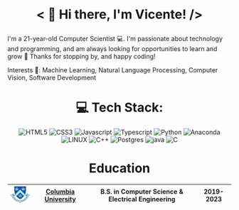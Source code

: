 
# <p align="center">< 👋 Hi there, I'm Vicente! /></p>
I'm a 21-year-old Computer Scientist 💻.
I'm passionate about technology and programming, and am always looking for opportunities to learn and grow 🌱
Thanks for stopping by, and happy coding! 


Interests 🧠:
Machine Learning, Natural Language Processing, Computer Vision, Software Development

<div align="center">

# 💻 Tech Stack:
![HTML5](https://img.shields.io/badge/html5-%23E34F26.svg?style=for-the-badge&logo=html5&logoColor=white) 
![CSS3](https://img.shields.io/badge/css3-%231572B6.svg?style=for-the-badge&logo=css3&logoColor=white) 
![Javascript](https://img.shields.io/badge/Javascript-FCC624?style=for-the-badge&logo=javascript&logoColor=black) 
![Typescript](https://img.shields.io/badge/Typescript-00599C?style=for-the-badge&logo=typescript&logoColor=white) 
![Python](https://img.shields.io/badge/python-3670A0?style=for-the-badge&logo=python&logoColor=ffdd54) 
![Anaconda](https://img.shields.io/badge/Anaconda-%2344A833.svg?style=for-the-badge&logo=anaconda&logoColor=white)
![LINUX](https://img.shields.io/badge/Linux-FCC624?style=for-the-badge&logo=linux&logoColor=black) 
![C++](https://img.shields.io/badge/C++-00599C?style=for-the-badge&logo=cplusplus&logoColor=white) 
![Postgres](https://img.shields.io/badge/postgres-%23316192.svg?style=for-the-badge&logo=postgresql&logoColor=white)
![java](https://img.shields.io/badge/java-F80000?style=for-the-badge&logo=oracle=red) 
![C](https://img.shields.io/badge/programming%20language-00599C?style=for-the-badge&logo=c&logoColor=white)

# Education



| <img width="75" src="./columbia.png" alt="Columbia"></img> | [Columbia University](https://www.columbia.edu/) | B.S. in Computer Science & Electrical Engineering | 2019-2023 |
|:--|:--:|:--:|:--:|

</div>

